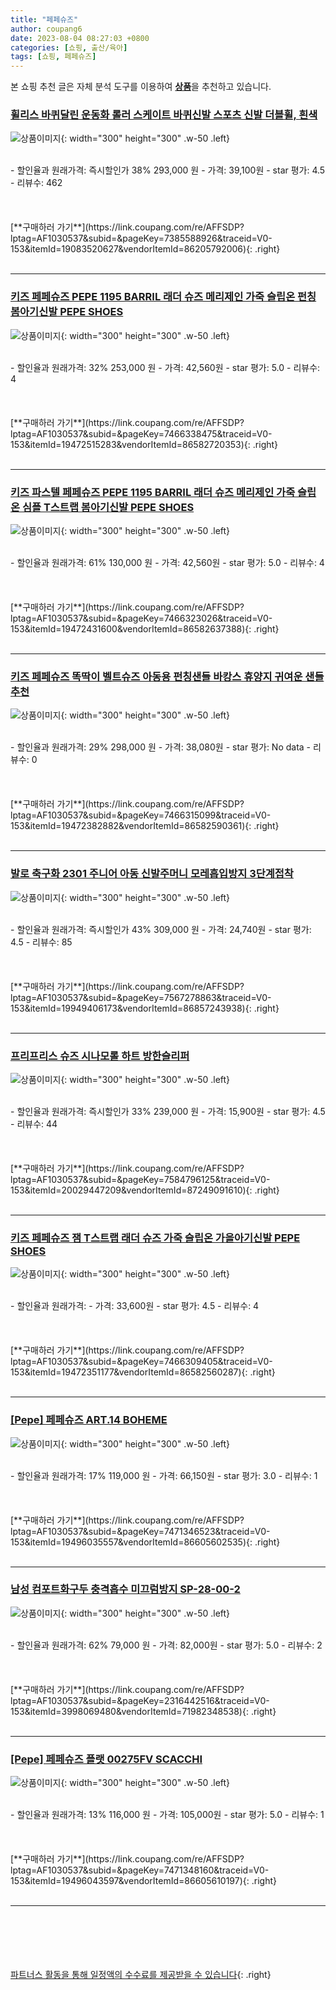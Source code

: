 ```yaml
---
title: "페페슈즈"
author: coupang6
date: 2023-08-04 08:27:03 +0800
categories: [쇼핑, 출산/육아]
tags: [쇼핑, 페페슈즈]
---
```


본 쇼핑 추천 글은 자체 분석 도구를 이용하여 [**상품**](https://link.coupang.com/a/bao1ui)을 추천하고 있습니다.

### [휠리스 바퀴달린 운동화 롤러 스케이트 바퀴신발 스포츠 신발 더블휠, 흰색](https://link.coupang.com/re/AFFSDP?lptag=AF1030537&subid=&pageKey=7385588926&traceid=V0-153&itemId=19083520627&vendorItemId=86205792006)

![상품이미지](https://thumbnail8.coupangcdn.com/thumbnails/remote/230x230ex/image/vendor_inventory/1250/b10d4d7874525d7f94b769a5e2b3b6d1026399d82a34066f7785632210db.jpg){: width="300" height="300" .w-50 .left}


<br>
- 할인율과 원래가격: 즉시할인가 38%  293,000   원
- 가격: 39,100원
- star 평가: 4.5
- 리뷰수: 462
<br>
<br>
<br>
<br>
[**구매하러 가기**](https://link.coupang.com/re/AFFSDP?lptag=AF1030537&subid=&pageKey=7385588926&traceid=V0-153&itemId=19083520627&vendorItemId=86205792006){: .right}
<br>
<br>

---

### [키즈 페페슈즈 PEPE 1195 BARRIL 래더 슈즈 메리제인 가죽 슬립온 펀칭 봄아기신발 PEPE SHOES](https://link.coupang.com/re/AFFSDP?lptag=AF1030537&subid=&pageKey=7466338475&traceid=V0-153&itemId=19472515283&vendorItemId=86582720353)

![상품이미지](https://thumbnail7.coupangcdn.com/thumbnails/remote/230x230ex/image/vendor_inventory/a9b0/332820ca50b1a8b9308d824042f08606372ee11ee3c7a64747100d84f2d2.jpeg){: width="300" height="300" .w-50 .left}


<br>
- 할인율과 원래가격: 32%  253,000   원
- 가격: 42,560원
- star 평가: 5.0
- 리뷰수: 4
<br>
<br>
<br>
<br>
[**구매하러 가기**](https://link.coupang.com/re/AFFSDP?lptag=AF1030537&subid=&pageKey=7466338475&traceid=V0-153&itemId=19472515283&vendorItemId=86582720353){: .right}
<br>
<br>

---

### [키즈 파스텔 페페슈즈 PEPE 1195 BARRIL 래더 슈즈 메리제인 가죽 슬립온 심플 T스트랩 봄아기신발 PEPE SHOES](https://link.coupang.com/re/AFFSDP?lptag=AF1030537&subid=&pageKey=7466323026&traceid=V0-153&itemId=19472431600&vendorItemId=86582637388)

![상품이미지](https://thumbnail7.coupangcdn.com/thumbnails/remote/230x230ex/image/vendor_inventory/61ee/0149062861215b3fef3d84acecfdf4baef690ce5433e92f9c6b8016725ad.jpeg){: width="300" height="300" .w-50 .left}


<br>
- 할인율과 원래가격: 61%  130,000   원
- 가격: 42,560원
- star 평가: 5.0
- 리뷰수: 4
<br>
<br>
<br>
<br>
[**구매하러 가기**](https://link.coupang.com/re/AFFSDP?lptag=AF1030537&subid=&pageKey=7466323026&traceid=V0-153&itemId=19472431600&vendorItemId=86582637388){: .right}
<br>
<br>

---

### [키즈 페페슈즈 똑딱이 벨트슈즈 아동용 펀칭샌들 바캉스 휴양지 귀여운 샌들 추천](https://link.coupang.com/re/AFFSDP?lptag=AF1030537&subid=&pageKey=7466315099&traceid=V0-153&itemId=19472382882&vendorItemId=86582590361)

![상품이미지](https://thumbnail8.coupangcdn.com/thumbnails/remote/230x230ex/image/vendor_inventory/6b7d/fff71abba8d39a54c845292c5a69af4bad0badab7950ef39fb20c0c4c3f4.jpeg){: width="300" height="300" .w-50 .left}


<br>
- 할인율과 원래가격: 29%  298,000   원
- 가격: 38,080원
- star 평가: No data
- 리뷰수: 0
<br>
<br>
<br>
<br>
[**구매하러 가기**](https://link.coupang.com/re/AFFSDP?lptag=AF1030537&subid=&pageKey=7466315099&traceid=V0-153&itemId=19472382882&vendorItemId=86582590361){: .right}
<br>
<br>

---

### [발로 축구화 2301 주니어 아동 신발주머니 모레흡입방지 3단계접착](https://link.coupang.com/re/AFFSDP?lptag=AF1030537&subid=&pageKey=7567278863&traceid=V0-153&itemId=19949406173&vendorItemId=86857243938)

![상품이미지](https://thumbnail10.coupangcdn.com/thumbnails/remote/230x230ex/image/vendor_inventory/f762/c892748dca923eef4884cc562de1dcf5c8c47f11822e4cff0e7fc013b748.jpg){: width="300" height="300" .w-50 .left}


<br>
- 할인율과 원래가격: 즉시할인가 43%  309,000   원
- 가격: 24,740원
- star 평가: 4.5
- 리뷰수: 85
<br>
<br>
<br>
<br>
[**구매하러 가기**](https://link.coupang.com/re/AFFSDP?lptag=AF1030537&subid=&pageKey=7567278863&traceid=V0-153&itemId=19949406173&vendorItemId=86857243938){: .right}
<br>
<br>

---

### [프리프리스 슈즈 시나모롤 하트 방한슬리퍼](https://link.coupang.com/re/AFFSDP?lptag=AF1030537&subid=&pageKey=7584796125&traceid=V0-153&itemId=20029447209&vendorItemId=87249091610)

![상품이미지](https://thumbnail7.coupangcdn.com/thumbnails/remote/230x230ex/image/vendor_inventory/da34/f2eeff48875810380543c428cf334488bf0fcfd9efd90b5bbd3947fd947e.jpg){: width="300" height="300" .w-50 .left}


<br>
- 할인율과 원래가격: 즉시할인가 33%  239,000   원
- 가격: 15,900원
- star 평가: 4.5
- 리뷰수: 44
<br>
<br>
<br>
<br>
[**구매하러 가기**](https://link.coupang.com/re/AFFSDP?lptag=AF1030537&subid=&pageKey=7584796125&traceid=V0-153&itemId=20029447209&vendorItemId=87249091610){: .right}
<br>
<br>

---

### [키즈 페페슈즈 잼 T스트랩 래더 슈즈 가죽 슬립온 가을아기신발 PEPE SHOES](https://link.coupang.com/re/AFFSDP?lptag=AF1030537&subid=&pageKey=7466309405&traceid=V0-153&itemId=19472351177&vendorItemId=86582560287)

![상품이미지](https://thumbnail9.coupangcdn.com/thumbnails/remote/230x230ex/image/vendor_inventory/dfbd/e862ce2487317d2df495ddc4a09ca063ceff3c59a37e0069fc5b4e2db534.jpeg){: width="300" height="300" .w-50 .left}


<br>
- 할인율과 원래가격: 
- 가격: 33,600원
- star 평가: 4.5
- 리뷰수: 4
<br>
<br>
<br>
<br>
[**구매하러 가기**](https://link.coupang.com/re/AFFSDP?lptag=AF1030537&subid=&pageKey=7466309405&traceid=V0-153&itemId=19472351177&vendorItemId=86582560287){: .right}
<br>
<br>

---

### [[Pepe] 페페슈즈 ART.14 BOHEME](https://link.coupang.com/re/AFFSDP?lptag=AF1030537&subid=&pageKey=7471346523&traceid=V0-153&itemId=19496035557&vendorItemId=86605602535)

![상품이미지](https://thumbnail10.coupangcdn.com/thumbnails/remote/230x230ex/image/vendor_inventory/24b3/920b16b31eff39180fe0c26ababda973a60cd17a27392f129c2210e5e904.jpeg){: width="300" height="300" .w-50 .left}


<br>
- 할인율과 원래가격: 17%  119,000   원
- 가격: 66,150원
- star 평가: 3.0
- 리뷰수: 1
<br>
<br>
<br>
<br>
[**구매하러 가기**](https://link.coupang.com/re/AFFSDP?lptag=AF1030537&subid=&pageKey=7471346523&traceid=V0-153&itemId=19496035557&vendorItemId=86605602535){: .right}
<br>
<br>

---

### [남성 컴포트화구두 충격흡수 미끄럼방지 SP-28-00-2](https://link.coupang.com/re/AFFSDP?lptag=AF1030537&subid=&pageKey=2316442516&traceid=V0-153&itemId=3998069480&vendorItemId=71982348538)

![상품이미지](https://thumbnail8.coupangcdn.com/thumbnails/remote/230x230ex/image/vendor_inventory/33d3/88b37fe2aa023c04e929214d4434cfc55649795bae629ee33d1e5166d0ce.jpg){: width="300" height="300" .w-50 .left}


<br>
- 할인율과 원래가격: 62%  79,000   원
- 가격: 82,000원
- star 평가: 5.0
- 리뷰수: 2
<br>
<br>
<br>
<br>
[**구매하러 가기**](https://link.coupang.com/re/AFFSDP?lptag=AF1030537&subid=&pageKey=2316442516&traceid=V0-153&itemId=3998069480&vendorItemId=71982348538){: .right}
<br>
<br>

---

### [[Pepe] 페페슈즈 플랫 00275FV SCACCHI](https://link.coupang.com/re/AFFSDP?lptag=AF1030537&subid=&pageKey=7471348160&traceid=V0-153&itemId=19496043597&vendorItemId=86605610197)

![상품이미지](https://thumbnail8.coupangcdn.com/thumbnails/remote/230x230ex/image/vendor_inventory/2d29/c2c83d9837d41f84b42c70ff11db95d6f35ef3ecc476342f7bab90a778d7.jpeg){: width="300" height="300" .w-50 .left}


<br>
- 할인율과 원래가격: 13%  116,000   원
- 가격: 105,000원
- star 평가: 5.0
- 리뷰수: 1
<br>
<br>
<br>
<br>
[**구매하러 가기**](https://link.coupang.com/re/AFFSDP?lptag=AF1030537&subid=&pageKey=7471348160&traceid=V0-153&itemId=19496043597&vendorItemId=86605610197){: .right}
<br>
<br>

---
<br><br><br><br><br> [파트너스 활동을 통해 일정액의 수수료를 제공받을 수 있습니다](https://link.coupang.com/a/bao1ui){: .right}